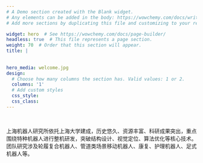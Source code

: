 ```yaml
---
# A Demo section created with the Blank widget.
# Any elements can be added in the body: https://wowchemy.com/docs/writing-markdown-latex/
# Add more sections by duplicating this file and customizing to your requirements.

widget: hero  # See https://wowchemy.com/docs/page-builder/
headless: true  # This file represents a page section.
weight: 70  # Order that this section will appear.
title: |
    
  
hero_media: welcome.jpg
design:
  # Choose how many columns the section has. Valid values: 1 or 2.
  columns: '1'
  # Add custom styles
  css_style:
  css_class:
---
```


<br>

上海机器人研究所依托上海大学建成，历史悠久、资源丰富、科研成果突出，重点围绕特种机器人进行整机研发，突破结构设计、视觉定位、算法优化等核心技术。团队研究涉及轮履复合机器人、管道类场景移动机器人、康复、护理机器人、足式机器人等。

